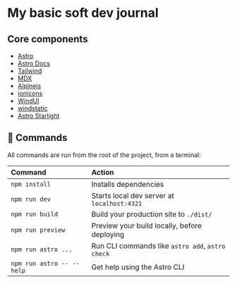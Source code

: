 # My basic soft dev journal

## Core components
* [Astro](https://astro.build/)
* [Astro Docs](https://github.com/withastro/docs)
* [Tailwind](https://docs.astro.build/en/guides/integrations-guide/tailwind/)
* [MDX](https://docs.astro.build/en/guides/integrations-guide/mdx/)
* [Alpinejs](https://docs.astro.build/en/guides/integrations-guide/alpinejs/)
* [ionicons](https://ionic.io/ionicons)
* [WindUI](https://wind-ui.com/)
* [windstatic](https://windstatic.com/)
* [Astro Starlight](https://github.com/withastro/starlight)

## 🧞 Commands

All commands are run from the root of the project, from a terminal:

| Command                   | Action                                           |
| :------------------------ | :----------------------------------------------- |
| `npm install`             | Installs dependencies                            |
| `npm run dev`             | Starts local dev server at `localhost:4321`      |
| `npm run build`           | Build your production site to `./dist/`          |
| `npm run preview`         | Preview your build locally, before deploying     |
| `npm run astro ...`       | Run CLI commands like `astro add`, `astro check` |
| `npm run astro -- --help` | Get help using the Astro CLI                     |


